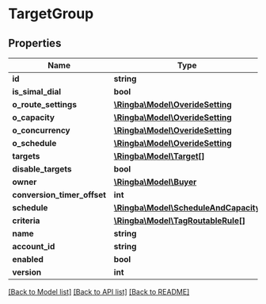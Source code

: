 # TargetGroup

## Properties
Name | Type | Description | Notes
------------ | ------------- | ------------- | -------------
**id** | **string** |  | [optional] 
**is_simal_dial** | **bool** |  | [optional] 
**o_route_settings** | [**\Ringba\Model\OverideSetting**](OverideSetting.md) |  | [optional] 
**o_capacity** | [**\Ringba\Model\OverideSetting**](OverideSetting.md) |  | [optional] 
**o_concurrency** | [**\Ringba\Model\OverideSetting**](OverideSetting.md) |  | [optional] 
**o_schedule** | [**\Ringba\Model\OverideSetting**](OverideSetting.md) |  | [optional] 
**targets** | [**\Ringba\Model\Target[]**](Target.md) |  | [optional] 
**disable_targets** | **bool** |  | [optional] 
**owner** | [**\Ringba\Model\Buyer**](Buyer.md) |  | [optional] 
**conversion_timer_offset** | **int** |  | [optional] 
**schedule** | [**\Ringba\Model\ScheduleAndCapacity**](ScheduleAndCapacity.md) |  | [optional] 
**criteria** | [**\Ringba\Model\TagRoutableRule[]**](TagRoutableRule.md) |  | [optional] 
**name** | **string** |  | [optional] 
**account_id** | **string** |  | [optional] 
**enabled** | **bool** |  | [optional] 
**version** | **int** |  | [optional] 

[[Back to Model list]](../README.md#documentation-for-models) [[Back to API list]](../README.md#documentation-for-api-endpoints) [[Back to README]](../README.md)


